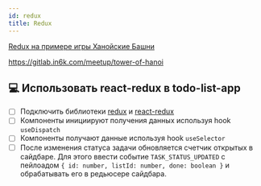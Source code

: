 ```yaml
---
id: redux
title: Redux
---
```


[Redux на примере игры Ханойские Башни](https://www.youtube.com/playlist?list=PLNih7cQiUOFvp6BQLen7t4M5VJn00pgsh)

https://gitlab.in6k.com/meetup/tower-of-hanoi

## 💻 Использовать react-redux в todo-list-app
- [ ] Подключить библиотеки [redux](https://redux.js.org/) и [react-redux](https://react-redux.js.org/)
- [ ] Компоненты инициируют получения данных используя hook `useDispatch`
- [ ] Компоненты получают данные используя hook `useSelector`
- [ ] После изменения статуса задачи обновляется счетчик открытых в сайдбаре. Для этого ввести событие  `TASK_STATUS_UPDATED` с пейлоадом `{ id: number, listId: number, done: boolean }` и обрабатывать его в редьюсере сайдбара. 
